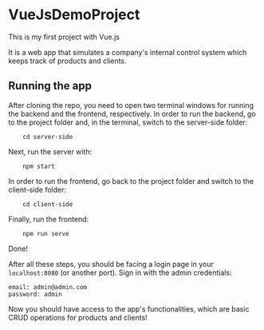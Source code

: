 # VueJsDemoProject

This is my first project with Vue.js

It is a web app that simulates a company's internal control system which keeps track of products and clients.

## Running the app

After cloning the repo, you need to open two terminal windows for running the backend and the frontend, respectively.
In order to run the backend, go to the project folder and, in the terminal, switch to the server-side folder:

        cd server-side

Next, run the server with:

        npm start

In order to run the frontend, go back to the project folder and switch to the client-side folder:

        cd client-side
        
Finally, run the frontend:

        npm run serve

Done!

After all these steps, you should be facing a login page in your `localhost:8080` (or another port).
Sign in with the admin credentials:

    email: admin@admin.com
    password: admin

Now you should have access to the app's functionalities, which are basic CRUD operations for products and clients!
